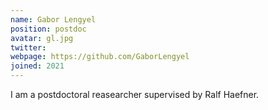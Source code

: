 ```yaml
---
name: Gabor Lengyel
position: postdoc
avatar: gl.jpg
twitter: 
webpage: https://github.com/GaborLengyel
joined: 2021
---
```


I am a postdoctoral reasearcher supervised by Ralf Haefner.
